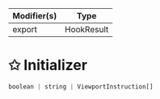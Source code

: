 | Modifier(s)                            | Type                     |
|----------------------------------------|--------------------------|
| export | HookResult |

# &#10025; Initializer

```ts
boolean | string | ViewportInstruction[]
```